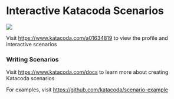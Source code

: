 # Interactive Katacoda Scenarios

[![](http://shields.katacoda.com/katacoda/a01634819/count.svg)](https://www.katacoda.com/a01634819 "Get your profile on Katacoda.com")

Visit https://www.katacoda.com/a01634819 to view the profile and interactive scenarios

### Writing Scenarios
Visit https://www.katacoda.com/docs to learn more about creating Katacoda scenarios

For examples, visit https://github.com/katacoda/scenario-example
